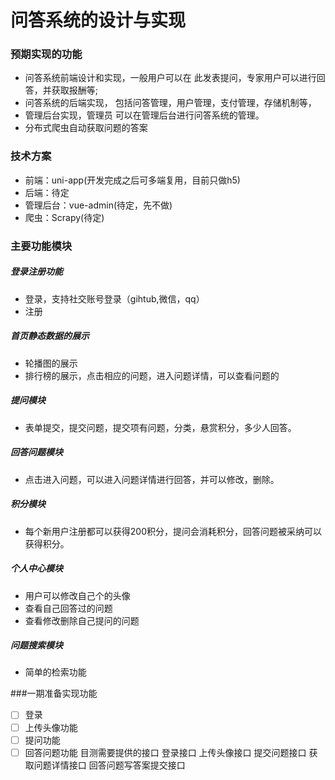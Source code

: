 # 问答系统的设计与实现
### 预期实现的功能
* 问答系统前端设计和实现，一般用户可以在 此发表提问，专家用户可以进行回答，并获取报酬等;
* 问答系统的后端实现， 包括问答管理，用户管理，支付管理，存储机制等，
* 管理后台实现，管理员 可以在管理后台进行问答系统的管理。
* 分布式爬虫自动获取问题的答案

### 技术方案

* 前端：uni-app(开发完成之后可多端复用，目前只做h5)
* 后端：待定
* 管理后台：vue-admin(待定，先不做)
* 爬虫：Scrapy(待定)

### 主要功能模块
##### 登录注册功能
* 登录，支持社交账号登录（gihtub,微信，qq）
* 注册

##### 首页静态数据的展示

* 轮播图的展示
* 排行榜的展示，点击相应的问题，进入问题详情，可以查看问题的
##### 提问模块

* 表单提交，提交问题，提交项有问题，分类，悬赏积分，多少人回答。
##### 回答问题模块
* 点击进入问题，可以进入问题详情进行回答，并可以修改，删除。
##### 积分模块
* 每个新用户注册都可以获得200积分，提问会消耗积分，回答问题被采纳可以获得积分。
##### 个人中心模块
* 用户可以修改自己个的头像
* 查看自己回答过的问题
* 查看修改删除自己提问的问题
##### 问题搜索模块
* 简单的检索功能


###一期准备实现功能
- [ ] 登录
- [ ] 上传头像功能
- [ ] 提问功能
- [ ] 回答问题功能
目测需要提供的接口
登录接口
上传头像接口
提交问题接口
获取问题详情接口
回答问题写答案提交接口
